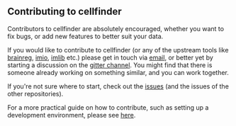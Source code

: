 ## Contributing to cellfinder

Contributors to cellfinder are absolutely encouraged, whether you want to fix 
bugs, or add new features to better suit your data.

If you would like to contribute to cellfinder (or any of the upstream tools
like [brainreg](https://github.com/brainglobe/brainreg), 
[imio](https://github.com/adamltyson/imio),
[imlib](https://github.com/adamltyson/imlib) etc.) please get in touch via
[email](mailto:adam.tyson@ucl.ac.uk?subject=cellfinder-development), or 
better yet by starting a discussion on the 
[gitter channel](https://gitter.im/brainglobe/cellfinder). You might find that 
there is someone already working on something similar, and you can work 
together.

If you're not sure where to start, check out the
[issues](https://github.com/brainglobe/cellfinder/issues) (and 
the issues of the other repositories).

For a more practical guide on how to contribute, such as setting up a 
development environment, please see 
[here](https://docs.brainglobe.info/cellfinder/contributing).